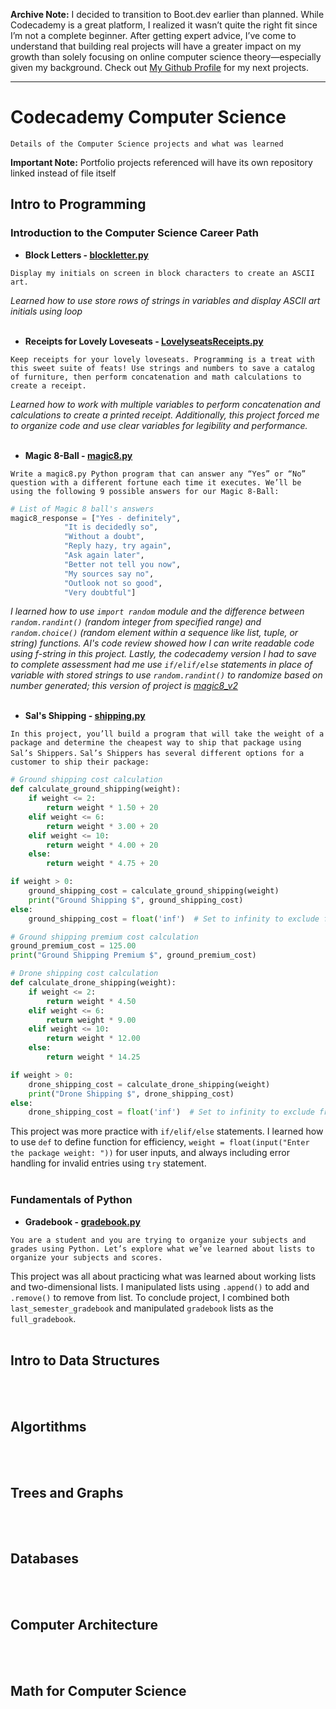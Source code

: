 **Archive Note:** I decided to transition to Boot.dev earlier than planned. While Codecademy is a great platform, I realized it wasn’t quite the right fit since I’m not a complete beginner. After getting expert advice, I’ve come to understand that building real projects will have a greater impact on my growth than solely focusing on online computer science theory—especially given my background. Check out [My Github Profile](https://github.com/lev2pr0) for my next projects.

----
# Codecademy Computer Science 
`Details of the Computer Science projects and what was learned`

**Important Note:** Portfolio projects referenced will have its own repository linked instead of file itself

## Intro to Programming

### Introduction to the Computer Science Career Path

- **Block Letters - [blockletter.py](https://github.com/lev2pr0/codecademy-computerscience-projects/blob/main/blockletter.py)**

`Display my initials on screen in block characters to create an ASCII art.`

*Learned how to use store rows of strings in variables and display ASCII art initials using loop*
<br><br/>

- **Receipts for Lovely Loveseats - [LovelyseatsReceipts.py](https://github.com/lev2pr0/codecademy-computerscience-projects/blob/main/LovelyseatsReceipts.py)**
  
`Keep receipts for your lovely loveseats. Programming is a treat with this sweet suite of feats! Use strings and numbers to save a catalog of furniture, then perform concatenation and math calculations to create a receipt.`

*Learned how to work with multiple variables to perform concatenation and calculations to create a printed receipt. Additionally, this project forced me to organize code and use clear variables for legibility and performance.*
<br><br/>

- **Magic 8-Ball - [magic8.py](https://github.com/lev2pr0/codecademy-computerscience-projects/blob/main/magic8.py)**
  
`Write a magic8.py Python program that can answer any “Yes” or “No” question with a different fortune each time it executes. We’ll be using the following 9 possible answers for our Magic 8-Ball:`

```python
# List of Magic 8 ball's answers
magic8_response = ["Yes - definitely",
            "It is decidedly so",
            "Without a doubt",
            "Reply hazy, try again",
            "Ask again later",
            "Better not tell you now",
            "My sources say no",
            "Outlook not so good",
            "Very doubtful"]
```
*I learned how to use ```import random``` module and the difference between ```random.randint()``` (random integer from specified range) and ```random.choice()``` (random element within a sequence like list, tuple, or string) functions. AI's code review showed how I can write readable code using f-string in this project. Lastly, the codecademy version I had to save to complete assessment had me use ```if/elif/else``` statements in place of variable with stored strings to use ```random.randint()``` to randomize based on number generated; this version of project is [magic8_v2](https://github.com/lev2pr0/codecademy-computerscience-projects/blob/main/magic8_v2.py)*
<br><br/>

- **Sal's Shipping - [shipping.py](https://github.com/lev2pr0/codecademy-computerscience-projects/blob/main/shipping.py)**

`In this project, you’ll build a program that will take the weight of a package and determine the cheapest way to ship that package using Sal’s Shippers.`
`Sal’s Shippers has several different options for a customer to ship their package:`

```python
# Ground shipping cost calculation
def calculate_ground_shipping(weight):
    if weight <= 2:
        return weight * 1.50 + 20
    elif weight <= 6:
        return weight * 3.00 + 20
    elif weight <= 10:
        return weight * 4.00 + 20
    else:
        return weight * 4.75 + 20

if weight > 0:
    ground_shipping_cost = calculate_ground_shipping(weight)
    print("Ground Shipping $", ground_shipping_cost)
else:
    ground_shipping_cost = float('inf')  # Set to infinity to exclude from comparison

# Ground shipping premium cost calculation
ground_premium_cost = 125.00
print("Ground Shipping Premium $", ground_premium_cost)

# Drone shipping cost calculation
def calculate_drone_shipping(weight):
    if weight <= 2:
        return weight * 4.50
    elif weight <= 6:
        return weight * 9.00
    elif weight <= 10:
        return weight * 12.00
    else:
        return weight * 14.25

if weight > 0:
    drone_shipping_cost = calculate_drone_shipping(weight)
    print("Drone Shipping $", drone_shipping_cost)
else:
    drone_shipping_cost = float('inf')  # Set to infinity to exclude from comparison
```

This project was more practice with ```if/elif/else``` statements. I learned how to use ```def``` to define function for efficiency, ```weight = float(input("Enter the package weight: "))``` for user inputs, and always including error handling for invalid entries using ```try``` statement.
<br><br/>

### Fundamentals of Python

- **Gradebook - [gradebook.py](https://github.com/lev2pr0/codecademy-computerscience-projects/blob/main/gradebook.py)**

`You are a student and you are trying to organize your subjects and grades using Python. Let’s explore what we’ve learned about lists to organize your subjects and scores.`

This project was all about practicing what was learned about working lists and two-dimensional lists. I manipulated lists using ```.append()``` to add and ```.remove()``` to remove from list. To conclude project, I combined both ```last_semester_gradebook``` and manipulated ```gradebook``` lists as the ```full_gradebook```. 
<br><br/>


## Intro to Data Structures

<br><br/>
## Algortithms 

<br><br/>
## Trees and Graphs

<br><br/>
## Databases

<br><br/>
## Computer Architecture 

<br><br/>
## Math for Computer Science


